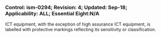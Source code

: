 ### Control: ism-0294; Revision: 4; Updated: Sep-18; Applicability: ALL; Essential Eight:N/A
<p>ICT equipment, with the exception of high assurance ICT equipment, is labelled with protective markings reflecting its sensitivity or classification.</p>